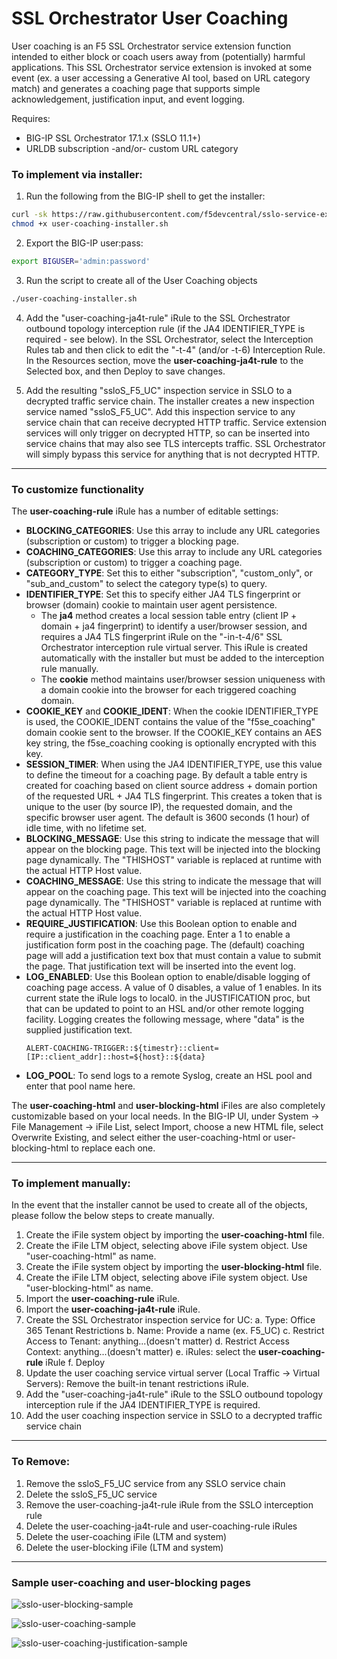# SSL Orchestrator User Coaching

User coaching is an F5 SSL Orchestrator service extension function intended to either block or coach users away from (potentially) harmful applications. This SSL Orchestrator service extension is invoked at some event (ex. a user accessing a Generative AI tool, based on URL category match) and generates a coaching page that supports simple acknowledgement, justification input, and event logging.

Requires:
* BIG-IP SSL Orchestrator 17.1.x (SSLO 11.1+)
* URLDB subscription -and/or- custom URL category

### To implement via installer:
1. Run the following from the BIG-IP shell to get the installer:
  ```bash
  curl -sk https://raw.githubusercontent.com/f5devcentral/sslo-service-extensions/refs/heads/main/user-coaching/user-coaching-installer.sh -o user-coaching-installer.sh
  chmod +x user-coaching-installer.sh
  ```

2. Export the BIG-IP user:pass:
  ```bash
  export BIGUSER='admin:password'
  ```

3. Run the script to create all of the User Coaching objects
  ```bash
  ./user-coaching-installer.sh
  ```

4. Add the "user-coaching-ja4t-rule" iRule to the SSL Orchestrator outbound topology interception rule (if the JA4 IDENTIFIER_TYPE is required - see below). In the SSL Orchestrator, select the Interception Rules tab and then click to edit the "-t-4" (and/or -t-6) Interception Rule. In the Resources section, move the **user-coaching-ja4t-rule** to the Selected box, and then Deploy to save changes.

5. Add the resulting "ssloS_F5_UC" inspection service in SSLO to a decrypted traffic service chain. The installer creates a new inspection service named "ssloS_F5_UC". Add this inspection service to any service chain that can receive decrypted HTTP traffic. Service extension services will only trigger on decrypted HTTP, so can be inserted into service chains that may also see TLS intercepts traffic. SSL Orchestrator will simply bypass this service for anything that is not decrypted HTTP.


------
### To customize functionality
The **user-coaching-rule** iRule has a number of editable settings:

* **BLOCKING_CATEGORIES**: Use this array to include any URL categories (subscription or custom) to trigger a blocking page.
* **COACHING_CATEGORIES**: Use this array to include any URL categories (subscription or custom) to trigger a coaching page.
* **CATEGORY_TYPE**: Set this to either "subscription", "custom_only", or "sub_and_custom" to select the category type(s) to query.
* **IDENTIFIER_TYPE**: Set this to specify either JA4 TLS fingerprint or browser (domain) cookie to maintain user agent persistence.
  * The **ja4** method creates a local session table entry (client IP + domain + ja4 fingerprint) to identify a user/browser session, and requires a JA4
    TLS fingerprint iRule on the "-in-t-4/6" SSL Orchestrator interception rule virtual server. This iRule is created automatically with the installer but
    must be added to the interception rule manually.
  * The **cookie** method maintains user/browser session uniqueness with a domain cookie into the browser for each triggered coaching domain.
* **COOKIE_KEY** and **COOKIE_IDENT**: When the cookie IDENTIFIER_TYPE is used, the COOKIE_IDENT contains the value of the "f5se_coaching" domain cookie sent to the browser. If the COOKIE_KEY contains an AES key string, the f5se_coaching cooking is optionally encrypted with this key.
* **SESSION_TIMER**: When using the JA4 IDENTIFIER_TYPE, use this value to define the timeout for a coaching page. By default a table entry is created for coaching based on client source address + domain portion of the requested URL + JA4 TLS fingerprint. This creates a token that is unique to the user (by source IP), the requested domain, and the specific browser user agent. The default is 3600 seconds (1 hour) of idle time, with no lifetime set.
* **BLOCKING_MESSAGE**: Use this string to indicate the message that will appear on the blocking page. This text will be injected into the blocking page dynamically. The "THISHOST" variable is replaced at runtime with the actual HTTP Host value.
* **COACHING_MESSAGE**: Use this string to indicate the message that will appear on the coaching page. This text will be injected into the coaching page dynamically. The "THISHOST" variable is replaced at runtime with the actual HTTP Host value.
* **REQUIRE_JUSTIFICATION**: Use this Boolean option to enable and require a justification in the coaching page. Enter a 1 to enable a justification form post in the coaching page. The (default) coaching page will add a justification text box that must contain a value to submit the page. That justification text will be inserted into the event log.
* **LOG_ENABLED**: Use this Boolean option to enable/disable logging of coaching page access. A value of 0 disables, a value of 1 enables. In its current state the iRule logs  to local0. in the JUSTIFICATION proc, but that can be updated to point to an HSL and/or other remote logging facility. Logging creates the following message, where "data" is the supplied justification text.
  ```
  ALERT-COACHING-TRIGGER::${timestr}::client=[IP::client_addr]::host=${host}::${data}
  ```
* **LOG_POOL**: To send logs to a remote Syslog, create an HSL pool and enter that pool name here.

The **user-coaching-html** and **user-blocking-html** iFiles are also completely customizable based on your local needs. In the BIG-IP UI, under System -> File Management -> iFile List, select Import, choose a new HTML file, select Overwrite Existing, and select either the user-coaching-html or user-blocking-html to replace each one.

------
### To implement manually:
In the event that the installer cannot be used to create all of the objects, please follow the below steps to create manually.

1. Create the iFile system object by importing the **user-coaching-html** file.
2. Create the iFile LTM object, selecting above iFile system object. Use "user-coaching-html" as name.
3. Create the iFile system object by importing the **user-blocking-html** file.
4. Create the iFile LTM object, selecting above iFile system object. Use "user-blocking-html" as name.
5. Import the **user-coaching-rule** iRule.
6. Import the **user-coaching-ja4t-rule** iRule.
7. Create the SSL Orchestrator inspection service for UC:
   a. Type: Office 365 Tenant Restrictions
   b. Name: Provide a name (ex. F5_UC)
   c. Restrict Access to Tenant: anything...(doesn't matter)
   d. Restrict Access Context: anything...(doesn't matter)
   e. iRules: select the **user-coaching-rule** iRule
   f. Deploy
8. Update the user coaching service virtual server (Local Traffic -> Virtual Servers): Remove the built-in tenant restrictions iRule.
9. Add the "user-coaching-ja4t-rule" iRule to the SSLO outbound topology interception rule if the JA4 IDENTIFIER_TYPE is required.
10. Add the user coaching inspection service in SSLO to a decrypted traffic service chain


------
### To Remove:

1. Remove the ssloS_F5_UC service from any SSLO service chain
2. Delete the ssloS_F5_UC service
3. Remove the user-coaching-ja4t-rule iRule from the SSLO interception rule
4. Delete the user-coaching-ja4t-rule and user-coaching-rule iRules
5. Delete the user-coaching iFile (LTM and system)
6. Delete the user-blocking iFile (LTM and system)

------
### Sample user-coaching and user-blocking pages
![sslo-user-blocking-sample](https://github.com/user-attachments/assets/0a63852e-0c09-453d-b0ea-660d7fe078dd)

![sslo-user-coaching-sample](https://github.com/user-attachments/assets/c3007f38-0fab-4d64-8d04-f4bac1588dc7)

![sslo-user-coaching-justification-sample](https://github.com/user-attachments/assets/7ac81fb9-6faa-418e-a956-a304cf4791ae)

